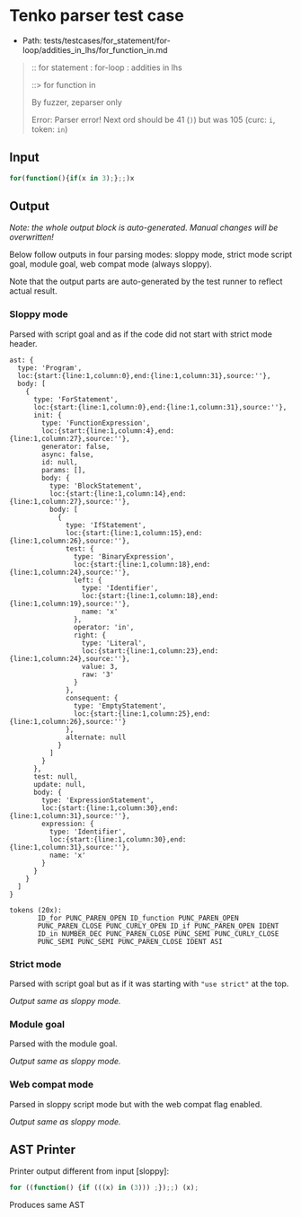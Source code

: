 # Tenko parser test case

- Path: tests/testcases/for_statement/for-loop/addities_in_lhs/for_function_in.md

> :: for statement : for-loop : addities in lhs
>
> ::> for function in
>
> By fuzzer, zeparser only
>
> Error: Parser error! Next ord should be 41 (`)`) but was 105 (curc: `i`, token: `in`)

## Input

`````js
for(function(){if(x in 3);};;)x
`````

## Output

_Note: the whole output block is auto-generated. Manual changes will be overwritten!_

Below follow outputs in four parsing modes: sloppy mode, strict mode script goal, module goal, web compat mode (always sloppy).

Note that the output parts are auto-generated by the test runner to reflect actual result.

### Sloppy mode

Parsed with script goal and as if the code did not start with strict mode header.

`````
ast: {
  type: 'Program',
  loc:{start:{line:1,column:0},end:{line:1,column:31},source:''},
  body: [
    {
      type: 'ForStatement',
      loc:{start:{line:1,column:0},end:{line:1,column:31},source:''},
      init: {
        type: 'FunctionExpression',
        loc:{start:{line:1,column:4},end:{line:1,column:27},source:''},
        generator: false,
        async: false,
        id: null,
        params: [],
        body: {
          type: 'BlockStatement',
          loc:{start:{line:1,column:14},end:{line:1,column:27},source:''},
          body: [
            {
              type: 'IfStatement',
              loc:{start:{line:1,column:15},end:{line:1,column:26},source:''},
              test: {
                type: 'BinaryExpression',
                loc:{start:{line:1,column:18},end:{line:1,column:24},source:''},
                left: {
                  type: 'Identifier',
                  loc:{start:{line:1,column:18},end:{line:1,column:19},source:''},
                  name: 'x'
                },
                operator: 'in',
                right: {
                  type: 'Literal',
                  loc:{start:{line:1,column:23},end:{line:1,column:24},source:''},
                  value: 3,
                  raw: '3'
                }
              },
              consequent: {
                type: 'EmptyStatement',
                loc:{start:{line:1,column:25},end:{line:1,column:26},source:''}
              },
              alternate: null
            }
          ]
        }
      },
      test: null,
      update: null,
      body: {
        type: 'ExpressionStatement',
        loc:{start:{line:1,column:30},end:{line:1,column:31},source:''},
        expression: {
          type: 'Identifier',
          loc:{start:{line:1,column:30},end:{line:1,column:31},source:''},
          name: 'x'
        }
      }
    }
  ]
}

tokens (20x):
       ID_for PUNC_PAREN_OPEN ID_function PUNC_PAREN_OPEN
       PUNC_PAREN_CLOSE PUNC_CURLY_OPEN ID_if PUNC_PAREN_OPEN IDENT
       ID_in NUMBER_DEC PUNC_PAREN_CLOSE PUNC_SEMI PUNC_CURLY_CLOSE
       PUNC_SEMI PUNC_SEMI PUNC_PAREN_CLOSE IDENT ASI
`````

### Strict mode

Parsed with script goal but as if it was starting with `"use strict"` at the top.

_Output same as sloppy mode._

### Module goal

Parsed with the module goal.

_Output same as sloppy mode._

### Web compat mode

Parsed in sloppy script mode but with the web compat flag enabled.

_Output same as sloppy mode._

## AST Printer

Printer output different from input [sloppy]:

````js
for ((function() {if (((x) in (3))) ;});;) (x);
````

Produces same AST
